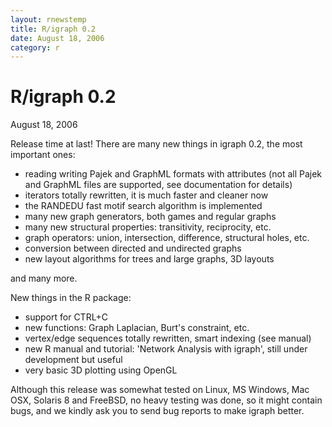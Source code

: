 ```yaml
---
layout: rnewstemp
title: R/igraph 0.2
date: August 18, 2006
category: r
---
```


R/igraph 0.2
============

August 18, 2006

Release time at last! There are many new things in igraph 0.2, the
most important ones:

- reading writing Pajek and GraphML formats with attributes
  (not all Pajek and GraphML files are supported, see documentation
  for details)
- iterators totally rewritten, it is much faster and cleaner now
- the RANDEDU fast motif search algorithm is implemented
- many new graph generators, both games and regular graphs
- many new structural properties: transitivity, reciprocity, etc.
- graph operators: union, intersection, difference, structural holes, etc.
- conversion between directed and undirected graphs
- new layout algorithms for trees and large graphs, 3D layouts

and many more.

New things in the R package:

- support for CTRL+C
- new functions: Graph Laplacian, Burt's constraint, etc.
- vertex/edge sequences totally rewritten, smart indexing (see manual)
- new R manual and tutorial: 'Network Analysis with igraph', still 
  under development but useful
- very basic 3D plotting using OpenGL

Although this release was somewhat tested on Linux, MS Windows, Mac
OSX, Solaris 8 and FreeBSD, no heavy testing was done, so it might
contain bugs, and we kindly ask you to send bug reports to make igraph
better.
